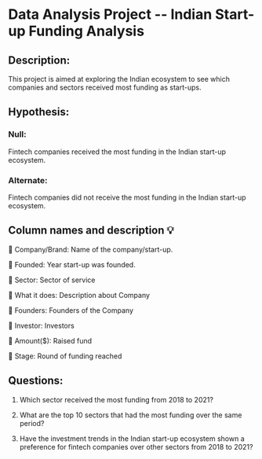# Data Analysis Project -- Indian Start-up Funding Analysis

## **Description:**
This project is aimed at exploring the Indian ecosystem to see which companies and sectors received most funding as start-ups.

## **Hypothesis:**
### __Null:__ 
Fintech companies received the most funding in the Indian start-up ecosystem.

### **Alternate:** 
Fintech companies did not receive the most funding in the Indian start-up ecosystem.

## **Column names and description 💡**
💎 Company/Brand: Name of the company/start-up.

💎 Founded: Year start-up was founded.

💎 Sector: Sector of service

💎 What it does: Description about Company

💎 Founders: Founders of the Company

💎 Investor: Investors

💎 Amount($): Raised fund

💎 Stage: Round of funding reached
## **Questions:**

1. Which sector received the most funding from 2018 to 2021?

2. What are the top 10 sectors that had the most funding over the same period?

3. Have the investment trends in the Indian start-up ecosystem shown a preference for fintech companies over other sectors from 2018 to 2021?